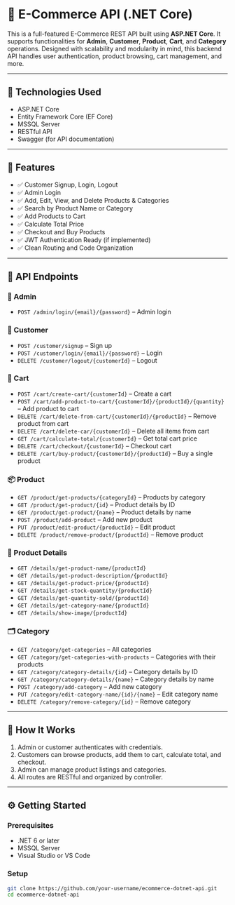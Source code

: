 # 🛒 E-Commerce API (.NET Core)

This is a full-featured E-Commerce REST API built using **ASP.NET Core**. It supports functionalities for **Admin**, **Customer**, **Product**, **Cart**, and **Category** operations. Designed with scalability and modularity in mind, this backend API handles user authentication, product browsing, cart management, and more.

---

## 🚀 Technologies Used

- ASP.NET Core
- Entity Framework Core (EF Core)
- MSSQL Server
- RESTful API
- Swagger (for API documentation)

---

## 📌 Features

- ✅ Customer Signup, Login, Logout
- ✅ Admin Login
- ✅ Add, Edit, View, and Delete Products & Categories
- ✅ Search by Product Name or Category
- ✅ Add Products to Cart
- ✅ Calculate Total Price
- ✅ Checkout and Buy Products
- ✅ JWT Authentication Ready (if implemented)
- ✅ Clean Routing and Code Organization

---

## 📂 API Endpoints

### 👤 Admin
- `POST /admin/login/{email}/{password}` – Admin login

### 👥 Customer
- `POST /customer/signup` – Sign up
- `POST /customer/login/{email}/{password}` – Login
- `DELETE /customer/logout/{customerId}` – Logout

### 🛒 Cart
- `POST /cart/create-cart/{customerId}` – Create a cart
- `POST /cart/add-product-to-cart/{customerId}/{productId}/{quantity}` – Add product to cart
- `DELETE /cart/delete-from-cart/{customerId}/{productId}` – Remove product from cart
- `DELETE /cart/delete-car/{customerId}` – Delete all items from cart
- `GET /cart/calculate-total/{customerId}` – Get total cart price
- `DELETE /cart/checkout/{customerId}` – Checkout cart
- `DELETE /cart/buy-product/{customerId}/{productId}` – Buy a single product

### 📦 Product
- `GET /product/get-products/{categoryId}` – Products by category
- `GET /product/get-product/{id}` – Product details by ID
- `GET /product/get-product/{name}` – Product details by name
- `POST /product/add-product` – Add new product
- `PUT /product/edit-product/{productId}` – Edit product
- `DELETE /product/remove-product/{productId}` – Remove product

### 📝 Product Details
- `GET /details/get-product-name/{productId}`
- `GET /details/get-product-description/{productId}`
- `GET /details/get-product-price/{productId}`
- `GET /details/get-stock-quantity/{productId}`
- `GET /details/get-quantity-sold/{productId}`
- `GET /details/get-category-name/{productId}`
- `GET /details/show-image/{productId}`

### 🗂️ Category
- `GET /category/get-categories` – All categories
- `GET /category/get-categories-with-products` – Categories with their products
- `GET /category/category-details/{id}` – Category details by ID
- `GET /category/category-details/{name}` – Category details by name
- `POST /category/add-category` – Add new category
- `PUT /category/edit-category-name/{id}/{name}` – Edit category name
- `DELETE /category/remove-category/{id}` – Remove category

---

## 🧠 How It Works

1. Admin or customer authenticates with credentials.
2. Customers can browse products, add them to cart, calculate total, and checkout.
3. Admin can manage product listings and categories.
4. All routes are RESTful and organized by controller.

---

## ⚙️ Getting Started

### Prerequisites
- .NET 6 or later
- MSSQL Server
- Visual Studio or VS Code

### Setup

```bash
git clone https://github.com/your-username/ecommerce-dotnet-api.git
cd ecommerce-dotnet-api
